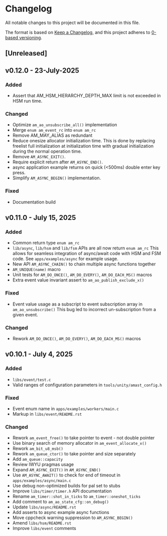 # Changelog

All notable changes to this project will be documented in this file.

The format is based on [Keep a Changelog](https://keepachangelog.com/en/1.1.0/),
and this project adheres to [0-based versioning](https://0ver.org/).

## [Unreleased]

## v0.12.0 - 23-July-2025

### Added

- Assert that AM_HSM_HIERARCHY_DEPTH_MAX limit is not exceeded in HSM run time.

### Changed

- Optimize `am_ao_unsubscribe_all()` implementation
- Merge `enum am_event_rc` into `enum am_rc`
- Remove AM_MAY_ALIAS as redundant
- Reduce onesize allocator initialization time.
  This is done by replacing freelist full initialization at initialization time with
  gradual initialization during the normal operation time.
- Remove `AM_ASYNC_EXIT()`.
- Require explicit return after `AM_ASYNC_END()`.
- async application example returns on quick (<500ms) double enter key press.
- Simplify `AM_ASYNC_BEGIN()` implementation.

### Fixed

- Documentation build

## v0.11.0 - July 15, 2025

### Added

- Common return type `enum am_rc`
- `lib/async`, `lib/hsm` and `lib/fsm` APIs are all now return `enum am_rc`
  This allows for seamless integration of async/await code with HSM and FSM code.
  See `apps/examples/async` for example usage.
- New API `AM_ASYNC_CHAIN()` to chain multiple async functions together
- `AM_UNIQUE(name)` macro
- Unit tests for `AM_DO_ONCE()`, `AM_DO_EVERY()`, `AM_DO_EACH_MS()` macros
- Extra event value invariant assert to `am_ao_publish_exclude_x()`

### Fixed

- Event value usage as a subscript to event subscription array in `am_ao_unsubscribe()`
  This bug led to incorrect un-subscription from a given event.

### Changed

- Rework `AM_DO_ONCE()`, `AM_DO_EVERY()`, `AM_DO_EACH_MS()` macros

## v0.10.1 - July 4, 2025

### Added

- `libs/event/test.c`
- Valid ranges of configuration parameters in `tools/unity/amast_config.h`

### Fixed

- Event enum name in `apps/examples/workers/main.c`
- Markup in `libs/event/README.rst`

### Changed

- Rework `am_event_free()` to take pointer to event - not double pointer
- Use binary search of memory allocator in `am_event_allocate_x()`
- Rework `am_bit_u8_msb()`
- Rework `am_queue_ctor()` to take pointer and size separately
- Add `am_queue::capacity`
- Review IWYU pragmas usage
- Expand `AM_ASYNC_EXIT()` in `AM_ASYNC_END()`
- Use `AM_ASYNC_AWAIT()` to check for end of timeout in `apps/examples/async/main.c`
- Use debug non-optimized builds for pal set to stubs
- Improve `libs/timer/timer.h` API documentation
- Rename `am_timer::shot_in_ticks` to `am_timer::oneshot_ticks`
- Add comment to `am_ao_state_cfg::on_debug()`
- Update `libs/async/README.rst`
- Add asserts to async example async functions
- Move cppcheck warning suppression to `AM_ASYNC_BEGIN()`
- Amend `libs/hsm/README.rst`
- Improve `libs/event` comments
